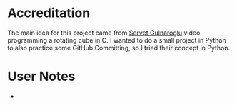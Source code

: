 # Accreditation
The main idea for this project came from [Servet Gulnaroglu](https://www.youtube.com/watch?v=p09i_hoFdd0&ab_channel=ServetGulnaroglu) 
video programming a rotating cube in C.  I wanted to do a small project in Python to also practice some GitHub Committing, so
I tried their concept in Python.

# User Notes
- 
